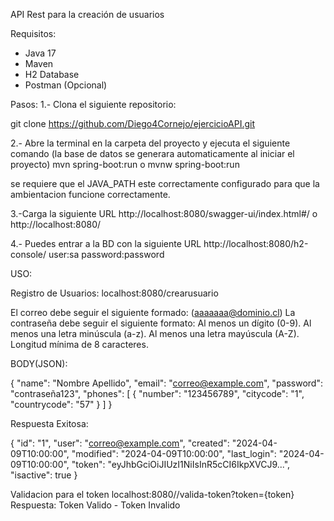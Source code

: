 API Rest para la creación de usuarios

Requisitos:
- Java 17
- Maven 
- H2 Database
- Postman (Opcional)

Pasos:
1.- Clona el siguiente repositorio:

git clone https://github.com/Diego4Cornejo/ejercicioAPI.git

2.- Abre la terminal en la carpeta del proyecto y ejecuta el siguiente comando (la base de datos se generara automaticamente al iniciar el proyecto)
mvn spring-boot:run
o
mvnw spring-boot:run

se requiere que el JAVA_PATH este correctamente configurado para que la ambientacion funcione correctamente.

3.-Carga la siguiente URL 
http://localhost:8080/swagger-ui/index.html#/
o
http://localhost:8080/

4.- Puedes entrar a la BD con la siguiente URL 
http://localhost:8080/h2-console/
user:sa
password:password

USO:

Registro de Usuarios:
localhost:8080/crearusuario

El correo debe seguir el siguiente formado: (aaaaaaa@dominio.cl)
La contraseña debe seguir el siguiente formato: 
Al menos un dígito (0-9).
Al menos una letra minúscula (a-z).
Al menos una letra mayúscula (A-Z).
Longitud mínima de 8 caracteres.

BODY(JSON):

{
  "name": "Nombre Apellido",
  "email": "correo@example.com",
  "password": "contraseña123",
  "phones": [
    {
      "number": "123456789",
      "citycode": "1",
      "countrycode": "57"
    }
  ]
}

Respuesta Exitosa: 

{
  "id": "1",
  "user": "correo@example.com",
  "created": "2024-04-09T10:00:00",
  "modified": "2024-04-09T10:00:00",
  "last_login": "2024-04-09T10:00:00",
  "token": "eyJhbGciOiJIUzI1NiIsInR5cCI6IkpXVCJ9...",
  "isactive": true
}

Validacion para el token 
localhost:8080//valida-token?token={token}
Respuesta: Token Valido - Token Invalido
